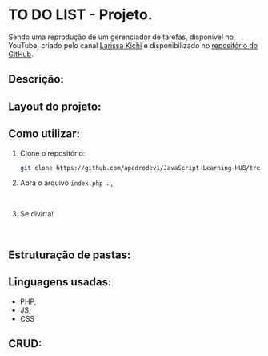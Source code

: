 # TO DO LIST - Projeto.

Sendo uma reprodução de um gerenciador de tarefas, disponível no YouTube, criado pelo canal [Larissa Kichi](https://www.youtube.com/watch?v=7KWpDC12X7U) e disponibilizado no [repositório do GitHub](https://github.com/Larissakich/to-do-list-php).

## Descrição:



## Layout do projeto:


## Como utilizar: 
1. Clone o repositório:
   ```bash
   git clone https://github.com/apedrodev1/JavaScript-Learning-HUB/tree/main/Jogo%20Forca
2. Abra o arquivo `index.php` ...,
<br/>

3. Se divirta!

</br>


## Estruturação de pastas:



## Linguagens usadas:
- PHP,
- JS,
- CSS


## CRUD:

